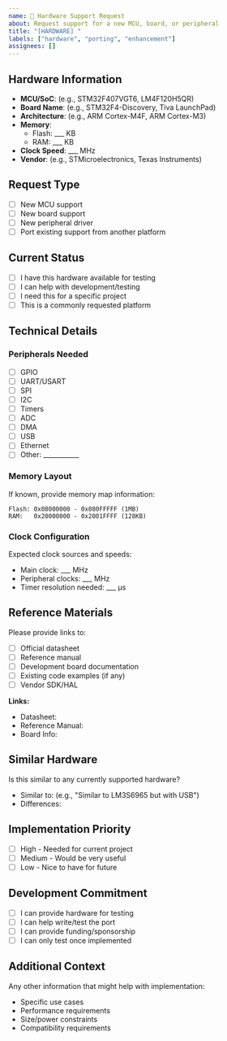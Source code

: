 ```yaml
---
name: 🔧 Hardware Support Request
about: Request support for a new MCU, board, or peripheral
title: "[HARDWARE] "
labels: ["hardware", "porting", "enhancement"]
assignees: []
---
```


## Hardware Information
- **MCU/SoC**: (e.g., STM32F407VGT6, LM4F120H5QR)
- **Board Name**: (e.g., STM32F4-Discovery, Tiva LaunchPad)
- **Architecture**: (e.g., ARM Cortex-M4F, ARM Cortex-M3)
- **Memory**: 
  - Flash: ___ KB
  - RAM: ___ KB
- **Clock Speed**: ___ MHz
- **Vendor**: (e.g., STMicroelectronics, Texas Instruments)

## Request Type
- [ ] New MCU support
- [ ] New board support  
- [ ] New peripheral driver
- [ ] Port existing support from another platform

## Current Status
- [ ] I have this hardware available for testing
- [ ] I can help with development/testing
- [ ] I need this for a specific project
- [ ] This is a commonly requested platform

## Technical Details
### Peripherals Needed
- [ ] GPIO
- [ ] UART/USART  
- [ ] SPI
- [ ] I2C
- [ ] Timers
- [ ] ADC
- [ ] DMA
- [ ] USB
- [ ] Ethernet
- [ ] Other: ___________

### Memory Layout
If known, provide memory map information:
```
Flash: 0x08000000 - 0x080FFFFF (1MB)
RAM:   0x20000000 - 0x2001FFFF (128KB)
```

### Clock Configuration
Expected clock sources and speeds:
- Main clock: ___ MHz
- Peripheral clocks: ___ MHz
- Timer resolution needed: ___ μs

## Reference Materials
Please provide links to:
- [ ] Official datasheet
- [ ] Reference manual
- [ ] Development board documentation
- [ ] Existing code examples (if any)
- [ ] Vendor SDK/HAL

**Links:**
- Datasheet: 
- Reference Manual:
- Board Info:

## Similar Hardware
Is this similar to any currently supported hardware?
- Similar to: (e.g., "Similar to LM3S6965 but with USB")
- Differences: 

## Implementation Priority
- [ ] High - Needed for current project
- [ ] Medium - Would be very useful
- [ ] Low - Nice to have for future

## Development Commitment
- [ ] I can provide hardware for testing
- [ ] I can help write/test the port
- [ ] I can provide funding/sponsorship
- [ ] I can only test once implemented

## Additional Context
Any other information that might help with implementation:
- Specific use cases
- Performance requirements  
- Size/power constraints
- Compatibility requirements